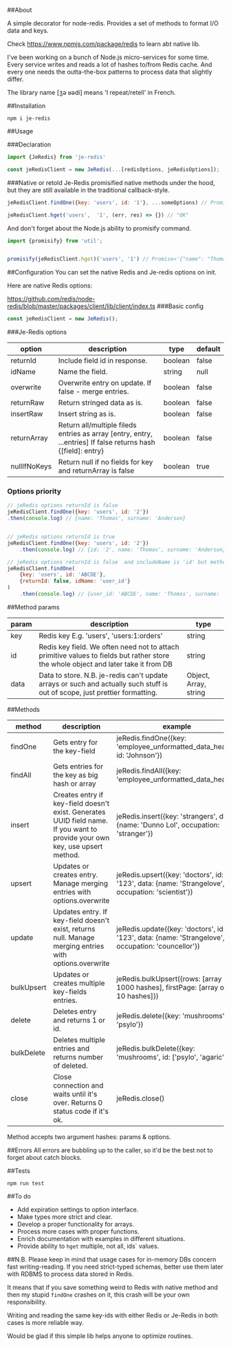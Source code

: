 ##About

A simple decorator for node-redis. Provides a set of methods to format I/O data and keys.

Check https://www.npmjs.com/package/redis to learn abt native lib.

I've been working on a bunch of Node.js micro-services for some time. Every service writes and reads a lot of hashes 
to/from Redis cache. And every one needs the outta-the-box patterns to process data that slightly differ.


The library name [ʒə ʁədi]  means 'I repeat/retell' in French.



##Installation

````shell
npm i je-redis
````


##Usage

###Declaration

````javascript
import {JeRedis} from 'je-redis'

const jeRedisClient = new JeRedis(...[redisOptions, jeRedisOptions]);
````



###Native or retold
Je-Redis promisified native methods under the hood, but they are still available in the traditional callback-style.

````javascript
jeRedisClient.findOne({key: 'users', id: '1'}, ...someOptions) // Promise<Record | null>  

jeRedisClient.hget('users',  '1', (err, res) => {}) // "OK"  
````
And don't forget about the Node.js ability to promisify command.

````javascript
import {promisify} from 'util';


promisify(jeRedisClient.hget)('users', '1') // Promise<'{"name": "Thomas", "surname": "Anderson"}'>  
````

##Configuration
You can set the native Redis and Je-redis options on init.

Here are native Redis options:

https://github.com/redis/node-redis/blob/master/packages/client/lib/client/index.ts
###Basic config
````javascript
const jeRedisClient = new JeRedis(); 
````

###Je-Redis options

| option       | description                                                                                                    | type    | default |
|--------------|----------------------------------------------------------------------------------------------------------------|---------|---------|
| returnId     | Include field id in response.                                                                                  | boolean | false   |
| idName       | Name the field.                                                                                                | string  | null    |
| overwrite    | Overwrite entry on update.  If false - merge entries.                                                          | boolean | false   |
| returnRaw    | Return stringed data as is.                                                                                    | boolean | false   |
| insertRaw    | Insert string as is.                                                                                           | boolean | false   |
| returnArray  | Return all/multiple fileds entries as array  [entry, entry, ...entries] If false returns hash {[field]: entry} | boolean | false   |
| nullIfNoKeys | Return null if no fields for key  and returnArray is false                                                     | boolean | true    |


### Options priority
````javascript
// jeRedis options returnId is false
jeRedisClient.findOne({key: 'users', id: '2'})
.then(console.log) // {name: 'Thomas', surname: 'Anderson}


// jeRedis options returnId is true
jeRedisClient.findOne({key: 'users', id: '2'})
    .then(console.log) // {id: '2', name: 'Thomas', surname: 'Anderson}

// jeRedis options returnId is false  and includeName is 'id' but method options overwrite it
jeRedisClient.findOne(
    {key: 'users', id: 'ABCDE'}, 
    {returnId: false, idName: 'user_id'}
)
    .then(console.log) // {user_id: 'ABCDE', name: 'Thomas', surname: 'Anderson}
````

##Method params

| param | description                                                                                                                           | type                  |
|-------|---------------------------------------------------------------------------------------------------------------------------------------|-----------------------|
| key   | Redis key E.g. 'users', 'users:1:orders'                                                                                              | string                |
| id    | Redis key field.  We often need not to attach primitive values to fields  but rather store the whole object and later take it from DB | string                |
| data  | Data to store. N.B. je-redis can't update arrays or such  and actually such stuff is out of scope,  just prettier formatting.         | Object, Array, string |


##Methods

| method     	| description                                                                                                                  	| example                                                                                          	| response              	|
|------------	|------------------------------------------------------------------------------------------------------------------------------	|--------------------------------------------------------------------------------------------------	|-----------------------	|
| findOne    	| Gets entry for the key-field                                                                                                 	| jeRedis.findOne({key: 'employee_unformatted_data_heap', id: 'Johnson'})                          	| Object / null         	|
| findAll    	| Gets entries for the key as big hash or array                                                                                	| jeRedis.findAll({key: 'employee_unformatted_data_heap'})                                         	| Array / Object / null 	|
| insert     	| Creates entry if key-field doesn't exist. Generates UUID field name. If you want to provide your own key, use upsert method. 	| jeRedis.insert({key: 'strangers', data: {name: 'Dunno Lol', occupation: 'stranger'})             	| Object / null         	|
| upsert     	| Updates or creates entry. Manage merging entries with options.overwrite                                                      	| jeRedis.upsert({key: 'doctors', id: '123', data: {name: 'Strangelove', occupation: 'scientist'}) 	| Object                	|
| update     	| Updates entry. If key-field doesn't exist, returns null. Manage merging entries with options.overwrite                        | jeRedis.update({key: 'doctors', id: '123', data: {name: 'Strangelove', occupation: 'councellor'}) | Object      / null       	|
| bulkUpsert 	| Updates or creates multiple key-fields entries.                                                                              	| jeRedis.bulkUpsert({rows: [array of 1000 hashes], firstPage: [array of 10 hashes]})              	| Object                	|
| delete     	| Deletes entry and returns 1 or id.                                                                                           	| jeRedis.delete({key: 'mushrooms', id: 'psylo'})                                                  	| number / string       	|
| bulkDelete 	| Deletes multiple entries and returns number of deleted.                                                                      	| jeRedis.bulkDelete({key: 'mushrooms', id: ['psylo', 'agaric']})                                  	| number                	|
| close      	| Close connection and waits until it's over. Returns 0 status code if it's ok.                                                	| jeRedis.close()                                                                                  	| number                	|

Method accepts two argument hashes: params & options. 

##Errors
All errors are bubbling up to the caller, so it'd be the best not to forget about catch blocks.

##Tests
````shell
npm run test
````

##To do
- Add expiration settings to option interface.
- Make types more strict and clear.
- Develop a proper functionality for arrays.
- Process more cases with proper functions. 
- Enrich documentation with examples in different situations. 
- Provide ability to ``hget`` multiple, not all, ids` values.


 
##N.B.
Please keep in mind that usage cases for in-memory DBs concern fast writing-reading. 
If you need strict-typed schemas, better use them later with RDBMS to process data stored in Redis.


It means that if you save something weird to Redis with native method and then my stupid ``findOne`` crashes on it,
this crash will be your own responsibility.


Writing and reading the same key-ids with either Redis or Je-Redis in both cases is more reliable way.



Would be glad if this simple lib helps anyone to optimize routines.